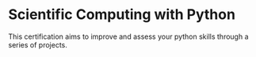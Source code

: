 # Scientific Computing with Python

This certification aims to improve and assess your python skills through a series of projects.

